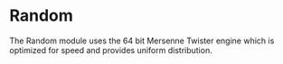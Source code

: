 # Random

The Random module uses the 64 bit Mersenne Twister engine which is optimized for speed and provides uniform distribution.
